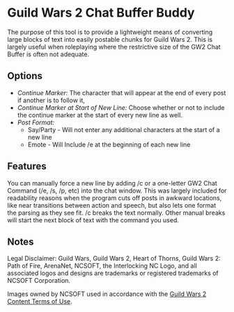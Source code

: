 # Guild Wars 2 Chat Buffer Buddy

The purpose of this tool is to provide a lightweight means of converting large blocks of text into easily postable chunks for Guild Wars 2. This is largely useful when roleplaying where the restrictive size of the GW2 Chat Buffer is often not adequate.

## Options
- *Continue Marker:* The character that will appear at the end of every post if another is to follow it,
- *Continue Marker at Start of New Line:* Choose whether or not to include the continue marker at the start of every new line as well.
- *Post Format:*
  - Say/Party - Will not enter any additional characters at the start of a new line
  - Emote - Will Include /e at the beginning of each new line

## Features
You can manually force a new line by adding /c or a one-letter GW2 Chat Command (/e, /s, /p, etc) into the chat window. This was largely included for readability reasons when the program cuts off posts in awkward locations, like near transitions between action and speech, but also lets one format the parsing as they see fit. /c breaks the text normally. Other manual breaks will start the next block of text with the command you used.

## Notes
Legal Disclaimer: Guild Wars, Guild Wars 2, Heart of Thorns, Guild Wars 2: Path of Fire, ArenaNet, NCSOFT, the Interlocking NC Logo, and all associated logos and designs are trademarks or registered trademarks of NCSOFT Corporation.

Images owned by NCSOFT used in accordance with the [Guild Wars 2 Content Terms of Use](https://www.guildwars2.com/en/legal/guild-wars-2-content-terms-of-use/).